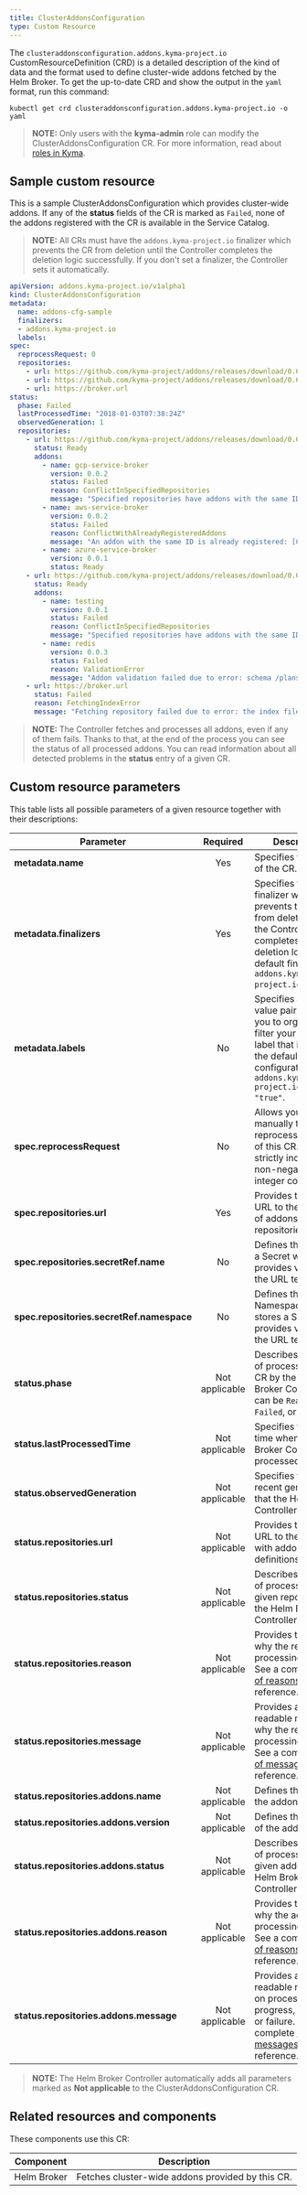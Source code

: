 ```yaml
---
title: ClusterAddonsConfiguration
type: Custom Resource
---
```


The `clusteraddonsconfiguration.addons.kyma-project.io` CustomResourceDefinition (CRD) is a detailed description of the kind of data and the format used to define cluster-wide addons fetched by the Helm Broker. To get the up-to-date CRD and show the output in the `yaml` format, run this command:

```
kubectl get crd clusteraddonsconfiguration.addons.kyma-project.io -o yaml
```

> **NOTE:** Only users with the **kyma-admin** role can modify the ClusterAddonsConfiguration CR. For more information, read about [roles in Kyma](/components/security/#details-roles-in-kyma).

## Sample custom resource

This is a sample ClusterAddonsConfiguration which provides cluster-wide addons. If any of the **status** fields of the CR is marked as `Failed`, none of the addons registered with the CR is available in the Service Catalog.

>**NOTE:** All CRs must have the `addons.kyma-project.io` finalizer which prevents the CR from deletion until the Controller completes the deletion logic successfully. If you don't set a finalizer, the Controller sets it automatically.

```yaml
apiVersion: addons.kyma-project.io/v1alpha1
kind: ClusterAddonsConfiguration
metadata:
  name: addons-cfg-sample
  finalizers:
  - addons.kyma-project.io
  labels:
spec:
  reprocessRequest: 0
  repositories:
    - url: https://github.com/kyma-project/addons/releases/download/0.6.0/index.yaml
    - url: https://github.com/kyma-project/addons/releases/download/0.6.0/index-testing.yaml
    - url: https://broker.url
status:
  phase: Failed
  lastProcessedTime: "2018-01-03T07:38:24Z"
  observedGeneration: 1
  repositories:
    - url: https://github.com/kyma-project/addons/releases/download/0.6.0/index.yaml
      status: Ready
      addons:
        - name: gcp-service-broker
          version: 0.0.2
          status: Failed
          reason: ConflictInSpecifiedRepositories
          message: "Specified repositories have addons with the same ID: [url: https://github.com/kyma-project/addons/releases/download/0.6.0/index-testing.yaml, addons: testing:0.0.1]"
        - name: aws-service-broker
          version: 0.0.2
          status: Failed
          reason: ConflictWithAlreadyRegisteredAddons
          message: "An addon with the same ID is already registered: [ConfigurationName: addons-cfg, url: https://github.com/kyma-project/addons/releases/download/0.4.0/index.yaml, addons: aws-service-broker:0.0.1]"
        - name: azure-service-broker
          version: 0.0.1
          status: Ready
    - url: https://github.com/kyma-project/addons/releases/download/0.6.0/index-testing.yaml
      status: Ready
      addons:
        - name: testing
          version: 0.0.1
          status: Failed
          reason: ConflictInSpecifiedRepositories
          message: "Specified repositories have addons with the same ID: [url: https://github.com/kyma-project/addons/releases/download/0.6.0/index.yaml, addons: gcp-service-broker:0.0.2]"
        - name: redis
          version: 0.0.3
          status: Failed
          reason: ValidationError
          message: "Addon validation failed due to error: schema /plans/default/update-instance-schema.json is larger than 64 kB"
    - url: https://broker.url
      status: Failed
      reason: FetchingIndexError
      message: "Fetching repository failed due to error: the index file was not found"
```

>**NOTE:** The Controller fetches and processes all addons, even if any of them fails. Thanks to that, at the end of the process you can see the status of all processed addons. You can read information about all detected problems in the **status** entry of a given CR.

## Custom resource parameters

This table lists all possible parameters of a given resource together with their descriptions:

| Parameter                 | Required          | Description                   |
|---------------------------|:------------------:|-------------------------------|
| **metadata.name**                        | Yes            | Specifies the name of the CR.    |
| **metadata.finalizers**                  | Yes            | Specifies the finalizer which prevents the CR from deletion until the Controller completes the deletion logic. The default finalizer is `addons.kyma-project.io`.       |
| **metadata.labels**                      | No             | Specifies a key-value pair that helps you to organize and filter your CRs. The label that indicates the default addon configuration is `addons.kyma-project.io/managed: "true"`.       |
| **spec.reprocessRequest**                | No             | Allows you to manually trigger the reprocessing action of this CR. It is a strictly increasing, non-negative integer counter.    |
| **spec.repositories.url**                | Yes            | Provides the full URL to the index file of addons repositories.    |
| **spec.repositories.secretRef.name**     | No             | Defines the name of a Secret which provides values for the URL template.    |
| **spec.repositories.secretRef.namespace**| No             | Defines the Namespace which stores a Secret that provides values for the URL template.    |
| **status.phase**                       | Not applicable | Describes the status of processing the CR by the Helm Broker Controller. It can be `Ready`, `Failed`, or `Pending`.       |
| **status.lastProcessedTime**           | Not applicable | Specifies the last time when the Helm Broker Controller processed the CR.     |
| **status.observedGeneration**          | Not applicable | Specifies the most recent generation that the Helm Broker Controller observed.               |
| **status.repositories.url**            | Not applicable | Provides the full URL to the index file with addons definitions.         |
| **status.repositories.status**         | Not applicable | Describes the status of processing a given repository by the Helm Broker Controller.     |
| **status.repositories.reason**         | Not applicable | Provides the reason why the repository processing failed. See a complete [list of reasons](https://github.com/kyma-project/helm-broker/blob/master/pkg/apis/addons/v1alpha1/reason.go) for reference.     |
| **status.repositories.message**        | Not applicable | Provides a human-readable message why the repository processing failed. See a complete [list of messages](https://github.com/kyma-project/helm-broker/blob/master/pkg/apis/addons/v1alpha1/reason.go) for reference.     |
| **status.repositories.addons.name**    | Not applicable | Defines the name of the addon.         |
| **status.repositories.addons.version** | Not applicable | Defines the version of the addon.        |
| **status.repositories.addons.status**  | Not applicable | Describes the status of processing a given addon by the Helm Broker Controller.           |
| **status.repositories.addons.reason**  | Not applicable | Provides the reason why the addon processing failed. See a complete [list of reasons](https://github.com/kyma-project/helm-broker/blob/master/pkg/apis/addons/v1alpha1/reason.go) for reference.      |
| **status.repositories.addons.message** | Not applicable | Provides a human-readable message on processing progress, success, or failure. See the complete [list of messages](https://github.com/kyma-project/helm-broker/blob/master/pkg/apis/addons/v1alpha1/reason.go) for reference. |

> **NOTE:** The Helm Broker Controller automatically adds all parameters marked as **Not applicable** to the ClusterAddonsConfiguration CR.

## Related resources and components

These components use this CR:

| Component   |   Description |
|-------------|---------------|
| Helm Broker |  Fetches cluster-wide addons provided by this CR. |
